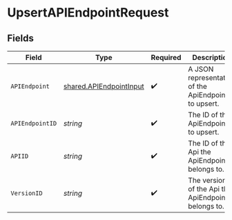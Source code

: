 # UpsertAPIEndpointRequest


## Fields

| Field                                                                     | Type                                                                      | Required                                                                  | Description                                                               |
| ------------------------------------------------------------------------- | ------------------------------------------------------------------------- | ------------------------------------------------------------------------- | ------------------------------------------------------------------------- |
| `APIEndpoint`                                                             | [shared.APIEndpointInput](../../../pkg/models/shared/apiendpointinput.md) | :heavy_check_mark:                                                        | A JSON representation of the ApiEndpoint to upsert.                       |
| `APIEndpointID`                                                           | *string*                                                                  | :heavy_check_mark:                                                        | The ID of the ApiEndpoint to upsert.                                      |
| `APIID`                                                                   | *string*                                                                  | :heavy_check_mark:                                                        | The ID of the Api the ApiEndpoint belongs to.                             |
| `VersionID`                                                               | *string*                                                                  | :heavy_check_mark:                                                        | The version ID of the Api the ApiEndpoint belongs to.                     |